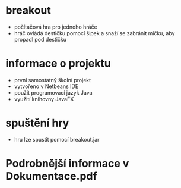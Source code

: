 # breakout
- počítačová hra pro jednoho hráče
- hráč ovládá destičku pomocí šipek a snaží se zabránit míčku, aby propadl pod destičku 
# informace o projektu
-  první samostatný školní projekt
- vytvořeno v Netbeans IDE
- použit programovací jazyk Java 
- využití knihovny JavaFX
# spuštění hry
- hru lze spustit pomocí breakout.jar
# Podrobnější informace v Dokumentace.pdf


